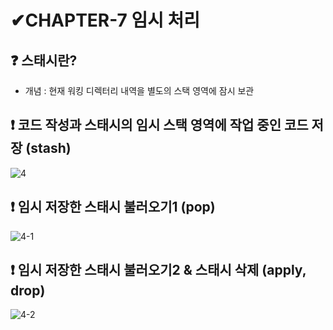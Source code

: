# ✔CHAPTER-7 임시 처리

## ❓ 스태시란?
- 개념 : 현재 워킹 디렉터리 내역을 별도의 스택 영역에 잠시 보관

## ❗ 코드 작성과 스태시의 임시 스택 영역에 작업 중인 코드 저장 (stash)
![4](https://user-images.githubusercontent.com/105197546/205834685-d5c13f4e-74f8-42de-9026-24831044bb00.png)

## ❗ 임시 저장한 스태시 불러오기1 (pop)
![4-1](https://user-images.githubusercontent.com/105197546/205835728-44b67eba-0458-459d-acad-025c0b275942.png)

## ❗ 임시 저장한 스태시 불러오기2 & 스태시 삭제 (apply, drop)
![4-2](https://user-images.githubusercontent.com/105197546/205837374-6f4e99b0-0802-457f-8d8e-bf3f2f35f511.png)

